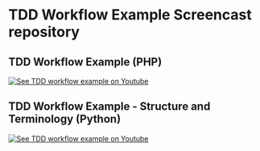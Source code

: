 # TDD Workflow Example Screencast repository

## TDD Workflow Example (PHP)

[![See TDD workflow example on Youtube](http://img.youtube.com/vi/EoBso6mPbbY/0.jpg)](http://www.youtube.com/watch?v=EoBso6mPbbY)

## TDD Workflow Example - Structure and Terminology (Python)

[![See TDD workflow example on Youtube](http://img.youtube.com/vi/WRDvD3ZWrgo/0.jpg)](http://www.youtube.com/watch?v=WRDvD3ZWrgo)
